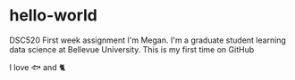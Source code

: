 # hello-world
DSC520 First week assignment
I'm Megan. I'm a graduate student learning data science at Bellevue University. This is my first time on GitHub

I love 🐟 and 🐈
